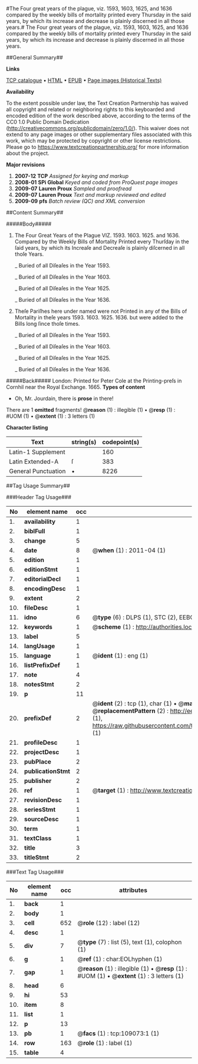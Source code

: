 #The Four great years of the plague, viz. 1593, 1603, 1625, and 1636 compared by the weekly bills of mortality printed every Thursday in the said years, by which its increase and decrease is plainly discerned in all those years.#
The Four great years of the plague, viz. 1593, 1603, 1625, and 1636 compared by the weekly bills of mortality printed every Thursday in the said years, by which its increase and decrease is plainly discerned in all those years.

##General Summary##

**Links**

[TCP catalogue](http://www.ota.ox.ac.uk/tcp/)  • 
[HTML](http://tei.it.ox.ac.uk/tcp/Texts-HTML/free/A40/A40052.html)  • 
[EPUB](http://tei.it.ox.ac.uk/tcp/Texts-EPUB/free/A40/A40052.epub) • 
[Page images (Historical Texts)](https://historicaltexts.jisc.ac.uk/eebo-19539219e)

**Availability**

To the extent possible under law, the Text Creation Partnership has waived all copyright and related or neighboring rights to this keyboarded and encoded edition of the work described above, according to the terms of the CC0 1.0 Public Domain Dedication (http://creativecommons.org/publicdomain/zero/1.0/). This waiver does not extend to any page images or other supplementary files associated with this work, which may be protected by copyright or other license restrictions. Please go to https://www.textcreationpartnership.org/ for more information about the project.

**Major revisions**

1. __2007-12__ __TCP__ *Assigned for keying and markup*
1. __2008-01__ __SPi Global__ *Keyed and coded from ProQuest page images*
1. __2009-07__ __Lauren Proux__ *Sampled and proofread*
1. __2009-07__ __Lauren Proux__ *Text and markup reviewed and edited*
1. __2009-09__ __pfs__ *Batch review (QC) and XML conversion*

##Content Summary##

#####Body#####

1. The Four Great Years of the Plague VIZ. 1593. 1603. 1625. and 1636. Compared by the Weekly Bills of Mortality Printed every Thurſday in the ſaid years, by which its Increaſe and Decreaſe is plainly diſcerned in all thoſe Years.

    _ Buried of all Diſeaſes in the Year 1593.

    _ Buried of all Diſeaſes in the Year 1603.

    _ Buried of all Diſeaſes in the Year 1625.

    _ Buried of all Diſeaſes in the Year 1636.

1. Theſe Pariſhes here under named were not Printed in any of the Bills of Mortality in theſe years 1593. 1603. 1625. 1636. but were added to the Bills long ſince thoſe times.

    _ Buried of all Diſeaſes in the Year 1593.

    _ Buried of all Diſeaſes in the Year 1603.

    _ Buried of all Diſeaſes in the Year 1625.

    _ Buried of all Diſeaſes in the Year 1636.

#####Back#####
London: Printed for Peter Cole at the Printing-preſs in Cornhil near the Royal Exchange. 1665.
**Types of content**

  * Oh, Mr. Jourdain, there is **prose** in there!

There are 1 **omitted** fragments! 
 @__reason__ (1) : illegible (1)  •  @__resp__ (1) : #UOM (1)  •  @__extent__ (1) : 3 letters (1)

**Character listing**


|Text|string(s)|codepoint(s)|
|---|---|---|
|Latin-1 Supplement| |160|
|Latin Extended-A|ſ|383|
|General Punctuation|•|8226|

##Tag Usage Summary##

###Header Tag Usage###

|No|element name|occ|attributes|
|---|---|---|---|
|1.|__availability__|1||
|2.|__biblFull__|1||
|3.|__change__|5||
|4.|__date__|8| @__when__ (1) : 2011-04 (1)|
|5.|__edition__|1||
|6.|__editionStmt__|1||
|7.|__editorialDecl__|1||
|8.|__encodingDesc__|1||
|9.|__extent__|2||
|10.|__fileDesc__|1||
|11.|__idno__|6| @__type__ (6) : DLPS (1), STC (2), EEBO-CITATION (1), OCLC (1), VID (1)|
|12.|__keywords__|1| @__scheme__ (1) : http://authorities.loc.gov/ (1)|
|13.|__label__|5||
|14.|__langUsage__|1||
|15.|__language__|1| @__ident__ (1) : eng (1)|
|16.|__listPrefixDef__|1||
|17.|__note__|4||
|18.|__notesStmt__|2||
|19.|__p__|11||
|20.|__prefixDef__|2| @__ident__ (2) : tcp (1), char (1)  •  @__matchPattern__ (2) : ([0-9\-]+):([0-9IVX]+) (1), (.+) (1)  •  @__replacementPattern__ (2) : http://eebo.chadwyck.com/downloadtiff?vid=$1&page=$2 (1), https://raw.githubusercontent.com/textcreationpartnership/Texts/master/tcpchars.xml#$1 (1)|
|21.|__profileDesc__|1||
|22.|__projectDesc__|1||
|23.|__pubPlace__|2||
|24.|__publicationStmt__|2||
|25.|__publisher__|2||
|26.|__ref__|1| @__target__ (1) : http://www.textcreationpartnership.org/docs/. (1)|
|27.|__revisionDesc__|1||
|28.|__seriesStmt__|1||
|29.|__sourceDesc__|1||
|30.|__term__|1||
|31.|__textClass__|1||
|32.|__title__|3||
|33.|__titleStmt__|2||


###Text Tag Usage###

|No|element name|occ|attributes|
|---|---|---|---|
|1.|__back__|1||
|2.|__body__|1||
|3.|__cell__|652| @__role__ (12) : label (12)|
|4.|__desc__|1||
|5.|__div__|7| @__type__ (7) : list (5), text (1), colophon (1)|
|6.|__g__|1| @__ref__ (1) : char:EOLhyphen (1)|
|7.|__gap__|1| @__reason__ (1) : illegible (1)  •  @__resp__ (1) : #UOM (1)  •  @__extent__ (1) : 3 letters (1)|
|8.|__head__|6||
|9.|__hi__|53||
|10.|__item__|8||
|11.|__list__|1||
|12.|__p__|13||
|13.|__pb__|1| @__facs__ (1) : tcp:109073:1 (1)|
|14.|__row__|163| @__role__ (1) : label (1)|
|15.|__table__|4||
